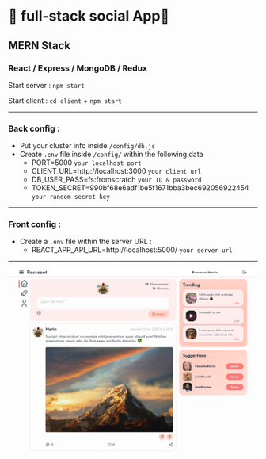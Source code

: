 # 🚀 full-stack social App🚀

## MERN Stack

### React / Express / MongoDB / Redux

Start server : `npm start`

Start client : `cd client` + `npm start`

---

### Back config :

- Put your cluster info inside `/config/db.js`
- Create `.env` file inside `/config/` within the following data
  - PORT=5000 `your localhost port`
  - CLIENT_URL=http://localhost:3000 `your client url`
  - DB_USER_PASS=fs:fromscratch `your ID & password`
  - TOKEN_SECRET=990bf68e6adf1be5f1671bba3bec692056922454 `your random secret key`

---

### Front config :

- Create a `.env` file within the server URL :
  - REACT_APP_API_URL=http://localhost:5000/ `your server url`

---

![Alt text](./client/public/img/screenshot.jpg "Screenshot")
